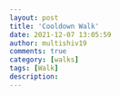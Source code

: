 ```yaml
---
layout: post
title: 'Cooldown Walk'
date: 2021-12-07 13:05:59
author: multishiv19
comments: true
category: [walks]
tags: [Walk]
description: 
---
```


<div width='100%' class='strava-embed-placeholder' data-embed-type='activity' data-embed-id='6352577705'></div>
<script src='https://strava-embeds.com/embed.js'></script>

